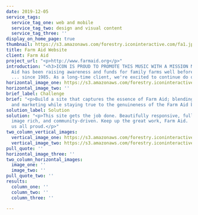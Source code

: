 ```yaml
---
date: 2019-12-05
service_tags:
  service_tag_one: web and mobile
  service_tag_two: design and visual content
  service_tag_three: ''
display_on_home_page: true
thumbnail: https://s3.amazonaws.com/forestry.iconinteractive.com/fa1.jpg
title: Farm Aid Website
client: Farm Aid
project_url: "<p>http://www.farmaid.org</p>"
introduction: "<h3>ICON IS PROUD TO PROMOTE THIS MUSIC WITH A MISSION MOVEMENT</h3><p>Farm
  Aid has been raising awareness and funds for family farms well before it was cool
  ... since 1985. As a long-time client, we're excited to continue do our part.</p>"
horizontal_image_one: https://s3.amazonaws.com/forestry.iconinteractive.com/fa2b.jpg
horizontal_image_two: ''
brief_label: Challenge
brief: "<p>Build a site that captures the essence of Farm Aid; blending modern technology
  and marketing while staying true to the genuineness of the Farm Aid brand.</p>"
solution_label: Solution
solution: "<p>This site gets the job done. Beautifully responsive, fully functional,
  image rich, and community-driven. Keep up the great work, Farm Aid.  You're making
  us all proud.</p>"
two_column_vertical_images:
  vertical_image_one: https://s3.amazonaws.com/forestry.iconinteractive.com/fa4b.jpg
  vertical_image_two: https://s3.amazonaws.com/forestry.iconinteractive.com/fa3b.jpg
pull_quote: ''
horizontal_image_three: ''
two_column_horizontal_images:
  image_one: ''
  image_two: ''
pull_quote_two: ''
results:
  column_one: ''
  column_two: ''
  column_three: ''

---
```

